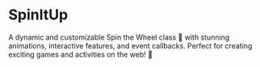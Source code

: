 # SpinItUp
  A dynamic and customizable Spin the Wheel class 🎡 with stunning animations, interactive features, and event callbacks. Perfect for creating exciting games and activities on the web! 🚀
